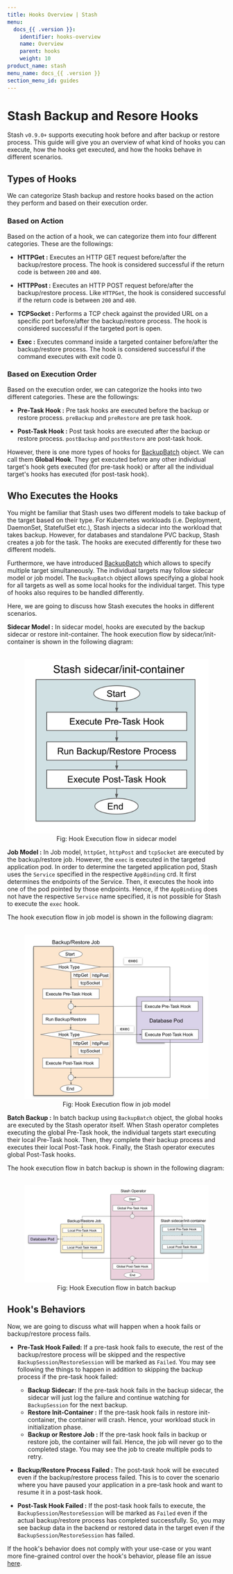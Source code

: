 ```yaml
---
title: Hooks Overview | Stash
menu:
  docs_{{ .version }}:
    identifier: hooks-overview
    name: Overview
    parent: hooks
    weight: 10
product_name: stash
menu_name: docs_{{ .version }}
section_menu_id: guides
---
```


# Stash Backup and Resore Hooks

Stash `v0.9.0+` supports executing hook  before and after backup or restore process. This guide will give you an overview of what kind of hooks you can execute, how the hooks get executed, and how the hooks behave in different scenarios.

## Types of Hooks

We can categorize Stash backup and restore hooks based on the action they perform and based on their execution order.

### Based on Action

Based on the action of a hook, we can categorize them into four different categories. These are the followings:

- **HTTPGet :** Executes an HTTP GET request before/after the backup/restore process. The hook is considered successful if the return code is between `200` and `400`.

- **HTTPPost :** Executes an HTTP POST request before/after the backup/restore process. Like `HTTPGet`, the hook is considered successful if the return code is between `200` and `400`.

- **TCPSocket :** Performs a TCP check against the provided URL on a specific port before/after the backup/restore process. The hook is considered successful if the targeted port is open.

- **Exec :** Executes command inside a targeted container before/after the backup/restore process. The hook is considered successful if the command executes with exit code 0.

### Based on Execution Order

Based on the execution order, we can categorize the hooks into two different categories. These are the followings:

- **Pre-Task Hook :** Pre task hooks are executed before the backup or restore process. `preBackup` and `preRestore` are pre task hook.

- **Post-Task Hook :** Post task hooks are executed after the backup or restore process. `postBackup` and `postRestore` are post-task hook.

However, there is one more types of hooks for [BackupBatch](/docs/concepts/crds/backupbatch.md) object. We can call them **Global Hook**. They get executed before any other individual target's hook gets executed (for pre-task hook) or after all the individual target's hooks has executed (for post-task hook).

## Who Executes the Hooks

You might be familiar that Stash uses two different models to take backup of the target based on their type. For Kubernetes workloads (i.e. Deployment, DaemonSet, StatefulSet etc.), Stash injects a sidecar into the workload that takes backup. However, for databases and standalone PVC backup, Stash creates a job for the task. The hooks are executed differently for these two different models.

Furthermore, we have introduced [BackupBatch](/docs/concepts/crds/backupbatch.md) which allows to specify multiple target simultaneously. The individual targets may follow sidecar model or job model. The `BackupBatch` object allows specifying a global hook for all targets as well as some local hooks for the individual target. This type of hooks also requires to be handled differently.

Here, we are going to discuss how Stash executes the hooks in different scenarios.

**Sidecar Model :** In sidecar model, hooks are executed by the backup sidecar or restore init-container. The hook execution flow by sidecar/init-container is shown in the following diagram:

<figure align="center">
  <img alt="Hook Execution flow in sidecar model" src="/docs/images/guides/latest/hooks/sidecar-model.svg">
<figcaption align="center">Fig: Hook Execution flow in sidecar model</figcaption>
</figure>

**Job Model :** In Job model, `httpGet`, `httpPost` and `tcpSocket` are executed by the backup/restore job. However, the `exec` is executed in the targeted application pod. In order to determine the targeted application pod, Stash uses the `Service` specified in the respective `AppBinding` crd. It first determines the endpoints of the Service. Then, it executes  the hook into one of the pod pointed by those endpoints. Hence, if the `AppBinding` does not have the respective `Service` name specified, it is not possible for Stash to execute the `exec` hook.

The hook execution flow in job model is shown in the following diagram:

<figure align="center">
  <img alt="Hook Execution flow in job model" src="/docs/images/guides/latest/hooks/job-model.svg">
<figcaption align="center">Fig: Hook Execution flow in job model</figcaption>
</figure>

**Batch Backup :** In batch backup using `BackupBatch` object, the global hooks are executed by the Stash operator itself. When Stash operator completes executing the global Pre-Task hook, the individual targets start executing their local Pre-Task hook. Then, they complete their backup process and executes their local Post-Task hook. Finally, the Stash operator executes global Post-Task hooks.

The hook execution flow in batch backup is shown in the following diagram:

<figure align="center">
  <img alt="Hook Execution flow in batch backup" src="/docs/images/guides/latest/hooks/batch-backup.svg">
<figcaption align="center">Fig: Hook Execution flow in batch backup</figcaption>
</figure>

## Hook's Behaviors

Now, we are going to discuss what will happen when a hook fails or backup/restore process fails.

- **Pre-Task Hook Failed:** If a pre-task hook fails to execute, the rest of the backup/restore process will be skipped and the respective `BackupSession`/`RestoreSession` will be marked as `Failed`. You may see following the things to happen in addition to skipping the backup process if the pre-task hook failed:
  - **Backup Sidecar:** If the pre-task hook fails in the backup sidecar, the sidecar will just log the failure and continue watching for `BackupSession` for the next backup.
  - **Restore Init-Container :** If the pre-task hook fails in restore init-container, the container will crash. Hence, your workload stuck in initialization phase.
  - **Backup or Restore Job :** If the pre-task hook fails in backup or restore job, the container will fail. Hence, the job will never go to the completed stage. You may see the job to create multiple pods to retry.

- **Backup/Restore Process Failed :** The post-task hook will be executed even if the backup/restore process failed. This is to cover the scenario where you have paused your application in a pre-task hook and want to resume it in a post-task hook.

- **Post-Task Hook Failed :** If the post-task hook fails to execute, the `BackupSession`/`RestoreSession` will be marked as `Failed` even if the actual backup/restore process has completed successfully. So, you may see backup data in the backend or restored data in the target even if the `BackupSession`/`RestoreSession` has failed.

If the hook's behavior does not comply with your use-case or you want more fine-grained control over the hook's behavior, please file an issue [here](https://github.com/stashed/stash/issues).
